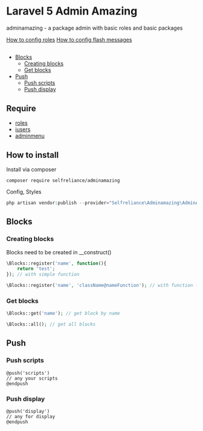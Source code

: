 # Laravel 5 Admin Amazing
adminamazing - a package admin with basic roles and basic packages

[How to config roles](https://github.com/selfrelianceme/fixroles/blob/master/README.md)
[How to config flash messages](https://github.com/laracasts/flash/blob/master/readme.md)

##

- [Blocks](#blocks)
	- [Creating blocks](#creating-blocks)
	- [Get blocks](#get-blocks)
- [Push](#push)
	- [Push scripts](#push-scripts)
	- [Push display](#push-display)

## Require

- [roles](https://github.com/selfrelianceme/fixroles)
- [iusers](http://github.com/selfrelianceme/iusers)
- [adminmenu](https://github.com/selfrelianceme/adminmenu)

## How to install

Install via composer
```
composer require selfreliance/adminamazing
```

Config, Styles
```php
php artisan vendor:publish --provider="Selfreliance\Adminamazing\AdminAmazingServiceProvider" --force
```

## Blocks

### Creating blocks

Blocks need to be created in __construct()

```php
\Blocks::register('name', function(){
	return 'test';
}); // with simple function

\Blocks::register('name', 'className@nameFunction'); // with function from controller/class
```

### Get blocks

```php
\Blocks::get('name'); // get block by name

\Blocks::all(); // get all blocks
```

## Push

### Push scripts

```
@push('scripts')
// any your scripts
@endpush
```

### Push display

```
@push('display')
// any for display
@endpush
```